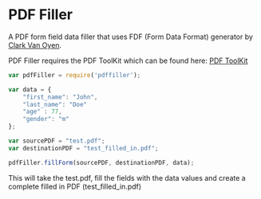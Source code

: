 PDF Filler
======

A PDF form field data filler that uses FDF (Form Data Format) generator by <a target="_blank" href="https://github.com/countable">Clark Van Oyen</a>.

PDF Filler requires the PDF ToolKit which can be found here: <a target="_blank" href="http://www.pdflabs.com/tools/pdftk-the-pdf-toolkit/">PDF ToolKit</a>

````javascript
var pdfFiller = require('pdffiller');

var data = {
    "first_name": "John",
    "last_name": "Doe"
    "age" : 77,
    "gender": "m"
};

var sourcePDF = "test.pdf";
var destinationPDF = "test_filled_in.pdf";

pdfFiller.fillForm(sourcePDF, destinationPDF, data);

````

This will take the test.pdf, fill the fields with the data values
and create a complete filled in PDF (test_filled_in.pdf)
